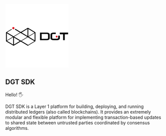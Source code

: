 ![Sawtooth=DGT](bgx/images/dgt-logo.png)

DGT SDK
-------------
Hello! :raised_hand_with_fingers_splayed:

DGT SDK is a Layer 1 platform for building, deploying, and
running distributed ledgers (also called blockchains). It provides an extremely
modular and flexible platform for implementing transaction-based updates to
shared state between untrusted parties coordinated by consensus algorithms.

